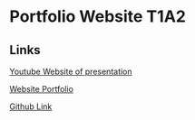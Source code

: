 # Portfolio Website T1A2
## Links
[Youtube Website of presentation](https://youtu.be/C9rq5mEg_CA) 

[Website Portfolio](https://lyndajung.netlify.app/)

[Github Link](https://github.com/lyndajungcoder/PortfolioWebsiteT1A2)



